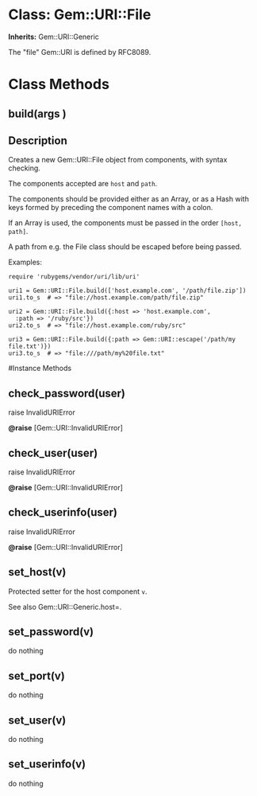 # Class: Gem::URI::File
**Inherits:** Gem::URI::Generic
    

The "file" Gem::URI is defined by RFC8089.


# Class Methods
## build(args ) [](#method-c-build)
## Description

Creates a new Gem::URI::File object from components, with syntax checking.

The components accepted are `host` and `path`.

The components should be provided either as an Array, or as a Hash with keys
formed by preceding the component names with a colon.

If an Array is used, the components must be passed in the order `[host,
path]`.

A path from e.g. the File class should be escaped before being passed.

Examples:

    require 'rubygems/vendor/uri/lib/uri'

    uri1 = Gem::URI::File.build(['host.example.com', '/path/file.zip'])
    uri1.to_s  # => "file://host.example.com/path/file.zip"

    uri2 = Gem::URI::File.build({:host => 'host.example.com',
      :path => '/ruby/src'})
    uri2.to_s  # => "file://host.example.com/ruby/src"

    uri3 = Gem::URI::File.build({:path => Gem::URI::escape('/path/my file.txt')})
    uri3.to_s  # => "file:///path/my%20file.txt"

#Instance Methods
## check_password(user) [](#method-i-check_password)
raise InvalidURIError

**@raise** [Gem::URI::InvalidURIError] 

## check_user(user) [](#method-i-check_user)
raise InvalidURIError

**@raise** [Gem::URI::InvalidURIError] 

## check_userinfo(user) [](#method-i-check_userinfo)
raise InvalidURIError

**@raise** [Gem::URI::InvalidURIError] 

## set_host(v) [](#method-i-set_host)
Protected setter for the host component `v`.

See also Gem::URI::Generic.host=.

## set_password(v) [](#method-i-set_password)
do nothing

## set_port(v) [](#method-i-set_port)
do nothing

## set_user(v) [](#method-i-set_user)
do nothing

## set_userinfo(v) [](#method-i-set_userinfo)
do nothing

